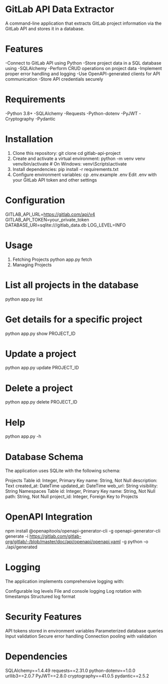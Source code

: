 # GitLab API Data Extractor
A command-line application that extracts GitLab project information via the GitLab API and stores it in a database.

# Features
-Connect to GitLab API using Python
-Store project data in a SQL database using -SQLAlchemy
-Perform CRUD operations on project data
-Implement proper error handling and logging
-Use OpenAPI-generated clients for API communication
-Store API credentials securely
# Requirements
-Python 3.8+
-SQLAlchemy
-Requests
-Python-dotenv
-PyJWT
-Cryptography
-Pydantic
# Installation
1. Clone this repository:
git clone <repository-url>
cd gitlab-api-project
2. Create and activate a virtual environment:
python -m venv venv
venv/bin/activate  # On Windows: venv\Scripts\activate
3. Install dependencies:
pip install -r requirements.txt
4. Configure environment variables:
cp .env.example .env
Edit .env with your GitLab API token and other settings
# Configuration
GITLAB_API_URL=https://gitlab.com/api/v4
GITLAB_API_TOKEN=your_private_token
DATABASE_URI=sqlite:///gitlab_data.db
LOG_LEVEL=INFO
# Usage
1. Fetching Projects
python app.py fetch
2. Managing Projects
# List all projects in the database
python app.py list

# Get details for a specific project
python app.py show PROJECT_ID

# Update a project
python app.py update PROJECT_ID

# Delete a project
python app.py delete PROJECT_ID

# Help
python app.py -h

# Database Schema
The application uses SQLite with the following schema:

Projects Table
id: Integer, Primary Key
name: String, Not Null
description: Text
created_at: DateTime
updated_at: DateTime
web_url: String
visibility: String
Namespaces Table
id: Integer, Primary Key
name: String, Not Null
path: String, Not Null
project_id: Integer, Foreign Key to Projects

# OpenAPI Integration
npm install @openapitools/openapi-generator-cli -g
openapi-generator-cli generate -i https://gitlab.com/gitlab-org/gitlab/-/blob/master/doc/api/openapi/openapi.yaml -g python -o ./api/generated

# Logging
The application implements comprehensive logging with:

Configurable log levels
File and console logging
Log rotation with timestamps
Structured log format

# Security Features
API tokens stored in environment variables
Parameterized database queries
Input validation
Secure error handling
Connection pooling with validation

# Dependencies
SQLAlchemy==1.4.49 
requests==2.31.0
python-dotenv==1.0.0
urllib3==2.0.7
PyJWT==2.8.0
cryptography==41.0.5
pydantic==2.5.2